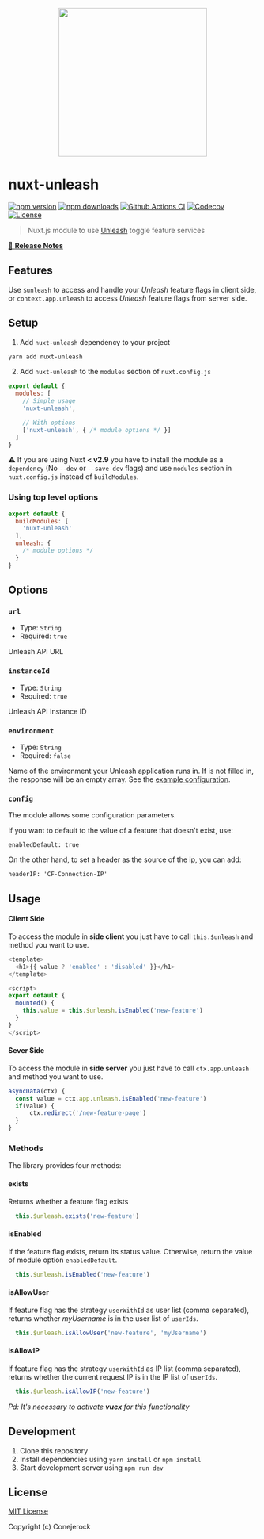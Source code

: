 <p align="center">
    <img src="[https://raw.githubusercontent.com/conejerock/nuxt-unleash/main/docs/icon.svg](https://github.com/conejerock/nuxt-unleash/blob/main/docs/nuxt-unleash.svg)" width="300">
</p>

# nuxt-unleash

[![npm version][npm-version-src]][npm-version-href]
[![npm downloads][npm-downloads-src]][npm-downloads-href]
[![Github Actions CI][github-actions-ci-src]][github-actions-ci-href]
[![Codecov][codecov-src]][codecov-href]
[![License][license-src]][license-href]

> Nuxt.js module to use [Unleash](https://github.com/Unleash/unleash) toggle feature services

[📖 **Release Notes**](./CHANGELOG.md)

## Features

Use `$unleash` to access and handle your *Unleash* feature flags in client side,
or `context.app.unleash` to access _Unleash_ feature flags from server side.

## Setup

1. Add `nuxt-unleash` dependency to your project

```bash
yarn add nuxt-unleash
```

2. Add `nuxt-unleash` to the `modules` section of `nuxt.config.js`

```js
export default {
  modules: [
    // Simple usage
    'nuxt-unleash',

    // With options
    ['nuxt-unleash', { /* module options */ }]
  ]
}
```

:warning: If you are using Nuxt **< v2.9** you have to install the module as a `dependency` (No `--dev` or `--save-dev` flags) and use `modules` section in `nuxt.config.js` instead of `buildModules`.

### Using top level options

```js
export default {
  buildModules: [
    'nuxt-unleash'
  ],
  unleash: {
    /* module options */
  }
}
```

## Options

### `url`

- Type: `String`
- Required: `true`

Unleash API URL

### `instanceId`

- Type: `String`
- Required: `true`

Unleash API Instance ID

### `environment`

- Type: `String`
- Required: `false`

Name of the environment your Unleash application runs in. If is not filled in, the response will be an empty array. See the [example configuration](https://docs.gitlab.com/ee/operations/feature_flags.html#golang-application-example).

### `config`

The module allows some configuration parameters.


If you want to default to the value of a feature that doesn't exist, use:

`enabledDefault: true`

On the other hand, to set a header as the source of the ip, you can add:

`headerIP: 'CF-Connection-IP'`



## Usage

#### Client Side

To access the module in __side client__ you just have to call `this.$unleash` and method you want to use.

```js
<template>
  <h1>{{ value ? 'enabled' : 'disabled' }}</h1>
</template>

<script>
export default {
  mounted() {
    this.value = this.$unleash.isEnabled('new-feature')
  }
}
</script>

```

#### Sever Side

To access the module in __side server__ you just have to call `ctx.app.unleash` and method you want to use.

```js
asyncData(ctx) {
  const value = ctx.app.unleash.isEnabled('new-feature')
  if(value) {
      ctx.redirect('/new-feature-page')
  }
}
```

### Methods

The library provides four methods:

#### exists
Returns whether a feature flag exists 

```js
  this.$unleash.exists('new-feature')
```

#### isEnabled
If the feature flag exists, return its status value. Otherwise, return the value of module option `enabledDefault`.

```js
  this.$unleash.isEnabled('new-feature')
```

#### isAllowUser
If feature flag has the strategy `userWithId` as user list (comma separated), returns whether *myUsername* is in the user list of `userIds`.

```js
  this.$unleash.isAllowUser('new-feature', 'myUsername')
```

#### isAllowIP
If feature flag has the strategy `userWithId` as IP list (comma separated), returns whether the current request IP is in the IP list of `userIds`.

```js
  this.$unleash.isAllowIP('new-feature')
```
*Pd: It's necessary to activate **vuex** for this functionality*

## Development

1. Clone this repository
2. Install dependencies using `yarn install` or `npm install`
3. Start development server using `npm run dev`

## License

[MIT License](./LICENSE)


Copyright (c) Conejerock

<!-- Badges -->
[npm-version-src]: https://img.shields.io/npm/v/nuxt-unleash/latest.svg
[npm-version-href]: https://npmjs.com/package/nuxt-unleash

[npm-downloads-src]: https://img.shields.io/npm/dt/nuxt-unleash.svg
[npm-downloads-href]: https://npmjs.com/package/nuxt-unleash

[github-actions-ci-src]: https://github.com/conejerock/nuxt-unleash/workflows/ci/badge.svg
[github-actions-ci-href]: https://github.com/conejerock/nuxt-unleash/actions?query=workflow%3Aci

[codecov-src]: https://img.shields.io/codecov/c/github/conejerock/nuxt-unleash.svg
[codecov-href]: https://codecov.io/gh/conejerock/nuxt-unleash

[license-src]: https://img.shields.io/npm/l/nuxt-unleash.svg
[license-href]: https://npmjs.com/package/nuxt-unleash
